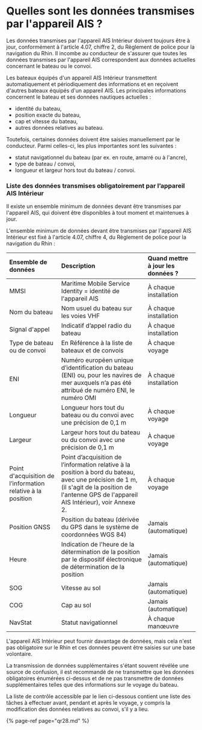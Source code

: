 # Quelles sont les données transmises par l'appareil AIS ?

Les données transmises par l'appareil AIS Intérieur doivent toujours être à jour, conformément à l'article 4.07, chiffre 2, du Règlement de police pour la navigation du Rhin. Il incombe au conducteur de s'assurer que toutes les données transmises par l'appareil AIS correspondent aux données actuelles concernant le bateau ou le convoi.

Les bateaux équipés d'un appareil AIS Intérieur transmettent automatiquement et périodiquement des informations et en reçoivent d'autres bateaux équipés d'un appareil AIS. Les principales informations concernent le bateau et ses données nautiques actuelles :

* identité du bateau,
* position exacte du bateau,
* cap et vitesse du bateau,
* autres données relatives au bateau.

Toutefois, certaines données doivent être saisies manuellement par le conducteur. Parmi celles-ci, les plus importantes sont les suivantes :

* statut navigationnel du bateau \(par ex. en route, amarré ou à l'ancre\),
* type de bateau / convoi,
* longueur et largeur hors tout du bateau / convoi.

### **Liste des données transmises obligatoirement par l’appareil AIS Intérieur**

Il existe un ensemble minimum de données devant être transmises par l'appareil AIS, qui doivent être disponibles à tout moment et maintenues à jour.

L'ensemble minimum de données devant être transmises par l'appareil AIS Intérieur est fixé à l'article 4.07, chiffre 4, du Règlement de police pour la navigation du Rhin :

| Ensemble de données | Description | Quand mettre à jour les données ? |
| :--- | :--- | :--- |
| MMSI | Maritime Mobile Service Identity = identité de l'appareil AIS | À chaque installation |
| Nom du bateau | Nom usuel du bateau sur les voies VHF | À chaque installation |
| Signal d'appel | Indicatif d’appel radio du bateau | À chaque installation |
| Type de bateau ou de convoi | En Référence à la liste de bateaux et de convois | À chaque voyage |
| ENI | Numéro européen unique d’identification du bateau \(ENI\) ou, pour les navires de mer auxquels n’a pas été attribué de numéro ENI, le numéro OMI | À chaque installation |
| Longueur | Longueur hors tout du bateau ou du convoi avec une précision de 0,1 m | À chaque voyage |
| Largeur | Largeur hors tout du bateau ou du convoi avec une précision de 0,1 m | À chaque voyage |
| Point d'acquisition de l’information relative à la position | Point d’acquisition de l’information relative à la position à bord du bateau, avec une précision de 1 m, \(il s'agit de la position de l'antenne GPS de l'appareil AIS Intérieur\), voir Annexe 2. | À chaque voyage |
| Position GNSS | Position du bateau \(dérivée du GPS dans le système de coordonnées WGS 84\) | Jamais \(automatique\) |
| Heure | Indication de l'heure de la détermination de la position par le dispositif électronique de détermination de la position | Jamais \(automatique\) |
| SOG | Vitesse au sol | Jamais \(automatique\) |
| COG | Cap au sol | Jamais \(automatique\) |
| NavStat | Statut navigationnel | À chaque manœuvre |

L'appareil AIS Intérieur peut fournir davantage de données, mais cela n'est pas obligatoire sur le Rhin et ces données peuvent être saisies sur une base volontaire.

La transmission de données supplémentaires s'étant souvent révélée une source de confusion, il est recommandé de ne transmettre que les données obligatoires énumérées ci-dessus et de ne pas transmettre de données supplémentaires telles que des informations sur le voyage du bateau.

La liste de contrôle accessible par le lien ci-dessous contient une liste des tâches à effectuer avant, pendant et après le voyage, y compris la modification des données relatives au convoi, s'il y a lieu.

{% page-ref page="qr28.md" %}

